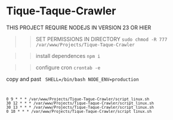 # Tique-Taque-Crawler

THIS PROJECT REQUIRE NODEJS IN VERSION 23 OR HIER

>> SET PERMISSIONS IN DIRECTORY
`sudo chmod -R 777 /var/www/Projects/Tique-Taque-Crawler`

>> install dependences
`npm i`

>> configure cron
`crontab -e`

copy and past
<code>
    SHELL=/bin/bash
    NODE_ENV=production

    0 9 * * * /var/www/Projects/Tique-Taque-Crawler/script_linux.sh
    30 12 * * * /var/www/Projects/Tique-Taque-Crawler/script_linux.sh
    30 13 * * * /var/www/Projects/Tique-Taque-Crawler/script_linux.sh
    0 18 * * * /var/www/Projects/Tique-Taque-Crawler/script_linux.sh
<code>
